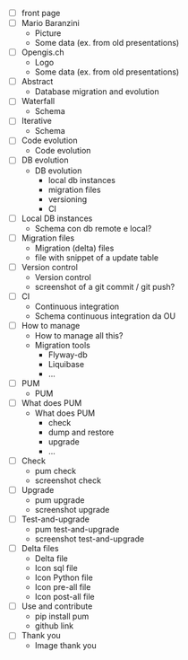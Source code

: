 - [ ] front page
- [ ] Mario Baranzini
  - Picture
  - Some data (ex. from old presentations)
- [ ] Opengis.ch
  - Logo
  - Some data (ex. from old presentations)
- [ ] Abstract
  - Database migration and evolution
- [ ] Waterfall
  - Schema
- [ ] Iterative
  - Schema
- [ ] Code evolution
  - Code evolution
- [ ] DB evolution
  - DB evolution
    - local db instances
    - migration files
    - versioning
    - CI
- [ ] Local DB instances
  - Schema con db remote e local?
- [ ] Migration files
  - Migration (delta) files
  - file with snippet of a update table
- [ ] Version control
  - Version control
  - screenshot of a git commit / git push?
- [ ] CI
  - Continuous integration
  - Schema continuous integration da OU
- [ ] How to manage
  - How to manage all this?
  - Migration tools
    - Flyway-db
    - Liquibase
    - ...
- [ ] PUM
  - PUM
- [ ] What does PUM
  - What does PUM
    - check
    - dump and restore
    - upgrade
    - ...
- [ ] Check
  - pum check
  - screenshot check
- [ ] Upgrade
  - pum upgrade
  - screenshot upgrade
- [ ] Test-and-upgrade
  - pum test-and-upgrade
  - screenshot test-and-upgrade
- [ ] Delta files
  - Delta file
  - Icon sql file
  - Icon Python file
  - Icon pre-all file
  - Icon post-all file
- [ ] Use and contribute
  - pip install pum
  - github link
- [ ] Thank you
  - Image thank you
